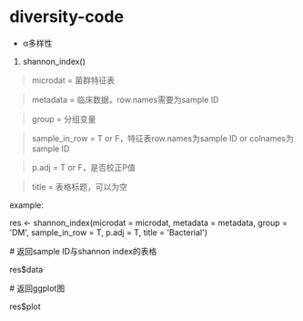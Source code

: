 # diversity-code
- α多样性

1. shannon_index()

> microdat = 菌群特征表

> metadata = 临床数据，row.names需要为sample ID

> group = 分组变量

> sample_in_row = T or F，特征表row.names为sample ID or colnames为sample ID

> p.adj = T or F，是否校正P值

> title = 表格标题，可以为空

example:

res <- shannon_index(microdat = microdat, metadata = metadata, group = 'DM', sample_in_row = T, p.adj = T, title = 'Bacterial')

\# 返回sample ID与shannon index的表格

res$data

\# 返回ggplot图

res$plot

